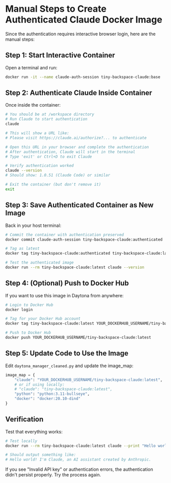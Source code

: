 # Manual Steps to Create Authenticated Claude Docker Image

Since the authentication requires interactive browser login, here are the manual steps:

## Step 1: Start Interactive Container

Open a terminal and run:

```bash
docker run -it --name claude-auth-session tiny-backspace-claude:base
```

## Step 2: Authenticate Claude Inside Container

Once inside the container:

```bash
# You should be at /workspace directory
# Run Claude to start authentication
claude

# This will show a URL like:
# Please visit https://claude.ai/authorize?... to authenticate

# Open this URL in your browser and complete the authentication
# After authentication, Claude will start in the terminal
# Type 'exit' or Ctrl+D to exit Claude

# Verify authentication worked
claude --version
# Should show: 1.0.51 (Claude Code) or similar

# Exit the container (but don't remove it)
exit
```

## Step 3: Save Authenticated Container as New Image

Back in your host terminal:

```bash
# Commit the container with authentication preserved
docker commit claude-auth-session tiny-backspace-claude:authenticated

# Tag as latest
docker tag tiny-backspace-claude:authenticated tiny-backspace-claude:latest

# Test the authenticated image
docker run --rm tiny-backspace-claude:latest claude --version
```

## Step 4: (Optional) Push to Docker Hub

If you want to use this image in Daytona from anywhere:

```bash
# Login to Docker Hub
docker login

# Tag for your Docker Hub account
docker tag tiny-backspace-claude:latest YOUR_DOCKERHUB_USERNAME/tiny-backspace-claude:latest

# Push to Docker Hub
docker push YOUR_DOCKERHUB_USERNAME/tiny-backspace-claude:latest
```

## Step 5: Update Code to Use the Image

Edit `daytona_manager_cleaned.py` and update the image_map:

```python
image_map = {
    "claude": "YOUR_DOCKERHUB_USERNAME/tiny-backspace-claude:latest",  # Your authenticated image
    # or if using locally:
    # "claude": "tiny-backspace-claude:latest",
    "python": "python:3.11-bullseye",
    "docker": "docker:20.10-dind"
}
```

## Verification

Test that everything works:

```bash
# Test locally
docker run --rm tiny-backspace-claude:latest claude --print "Hello world"

# Should output something like:
# Hello world! I'm Claude, an AI assistant created by Anthropic.
```

If you see "Invalid API key" or authentication errors, the authentication didn't persist properly. Try the process again.